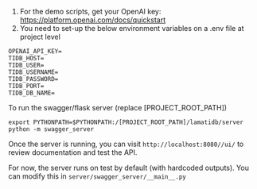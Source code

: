 
1. For the demo scripts, get your OpenAI key: https://platform.openai.com/docs/quickstart
2. You need to set-up the below environment variables on a .env file at project level

```
OPENAI_API_KEY=
TIDB_HOST=
TIDB_USER=
TIDB_USERNAME=
TIDB_PASSWORD=
TIDB_PORT=
TIDB_DB_NAME=
```

To run the swagger/flask server (replace [PROJECT_ROOT_PATH])

```
export PYTHONPATH=$PYTHONPATH:/[PROJECT_ROOT_PATH]/lamatidb/server
python -m swagger_server
```

Once the server is running, you can visit `http://localhost:8080//ui/` to review documentation and test the API.

For now, the server runs on test by default (with hardcoded outputs). You can modify this in `server/swagger_server/__main__.py`